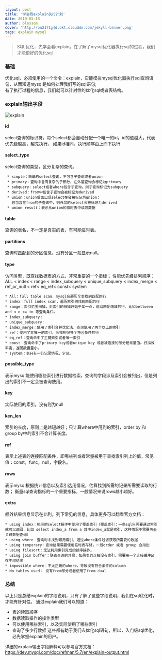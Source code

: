 ```yaml
---
layout: post
title: '学会看explain执行计划'
date: 2019-05-18
author: blossom
cover: 'http://on2171g4d.bkt.clouddn.com/jekyll-banner.png'
tags: explain mysql
---
```


> SQL优化，先学会看explain。在了解了mysql优化器执行sql的过程，我们才能更好的优化sql

### 基础
优化sql，必须使用的一个命令：explain，它能模拟mysql优化器执行sql查询语句，从而知道mysql是如何处理我们写的sql语句;
<br>有了执行过程的信息，我们就可以针对性的优化sql或者表结构。

### explain输出字段
![explain](https://blossom102er.github.io/assets/img/explain2.png)
#### id
select查询的标识符，每个select都会自动分配一个唯一的id，id的值越大，代表优先级越高，越先执行。
如果id相同，执行顺序由上而下执行
#### select_type
select查询的类型，区分复杂的查询。

     * simple：简单的select查询，不包含子查询或者union
     * primary：查询中含有复杂的子部分，在外层查询会标记为primary
     * subquery：select或者where包含子查询，则子查询标记为subquery
     * derived：from中包含子查询会被标记为derived
     * union：union后面出现select在会被标记为union；
       若包含在from的子查询中，则外层的select会被标记为derived
     * union result：表示从union的临时表中读取数据
     
#### table
查询的表名，不一定是真实的表，有可能临时表。
#### partitions
查询时匹配到的分区信息，没有分区一般显示null。
#### type
访问类型，既查找数据表的方式，非常重要的一个指标；
性能优先级排列顺序： ALL < index < range < index_subquery < unique_subquery < index_merge < ref_or_null < ref< eq_ref< const< system

    * All：full table scan，mysql会遍历全表找到匹配的行
    * index：full index scan，遍历索引树找到匹配的行
    * range：索引范围扫描，对索引的扫描开始于某一点，返回匹配值域的行，比如bettween and < > <= in 等查询条件。
    * index_subquery：
    * unique_subquery：
    * index_merge：使用了索引合并优化法，查询使用了两个以上的索引
    * ref：使用了非唯一的索引，会找到很多个符合条件的行
    * eq_ref：查询命中了主键索引或者唯一索引
    * const：查询命中了primary key或者unique key 或者被连接的部分是常量值。扫描效率高，返回数据量小。
    * system：表只有一行记录情况，少见。    
  
#### possible_type
表示mysql能使用哪些索引进行数据检索，查询的字段涉及索引会被列出，但是列出的索引不一定会被查询使用。
#### key
实际使用的索引，没有则为null
#### ken_len
索引的长度，原则上是越短越好；只计算where中用到的索引，order by 和 group by中的索引不会计算长度。
#### ref
表示上述表的连接匹配条件，即哪些列或者常量被用于查找索引列上的值，常见值：const，func，null，字段名。
#### rows
表示mysql根据统计信息以及索引选用情况，估算找到所需的记录所需要读取的行数；
衡量sql查询指标的一个重要指标，一般情况来说rows越小越好。
#### extra
额外结果信息显示在此列，列下常见的信息，具体更多可以翻看官方文档：

    * using index：相应的select操作中使用了覆盖索引（覆盖索引：一条sql只需要通过索引就可以返回，比如 select index_a from a 其中index_a就是索引，这种情况不需要再去关联数据查询）
    * using where：查询时未找到可用索引，通过where条件过滤获取所需要的数据
    * using temporary：查询结果需要使用临时表存储，一般order 或者 group 会用到
    * using filesort：无法利用索引完成的排序操作。
    * using join buffer：联表查询的时候，如果表的连接没有索引，需要用一个连接缓冲区存中间结果
    * impossible where：不太正确的where，导致没有符合条件的column
    * No tables used： 没有from部分或者使用了from dual

### 总结
以上只是总结explain的字段说明，只有了解了这些字段说明，我们在sql优化时，才能有针对性。
通过explain我们可以知道：
* 表的读取顺序
* 数据读取操作的操作类型
* 可以使用哪些索引，以及实际使用了哪些索引
* 查询了多少行数据
这些都有助于我们去优化sql语句，所以，入门级sql优化，必先掌握explain的用户。

详细的explain输出字段解释可以参考官方文档：https://dev.mysql.com/doc/refman/5.7/en/explain-output.html

